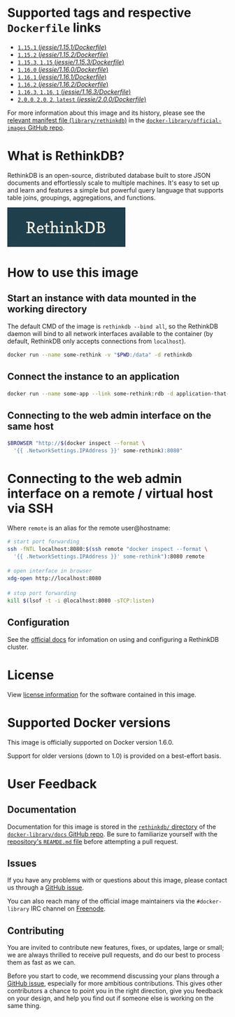 # Supported tags and respective `Dockerfile` links

-	[`1.15.1` (*jessie/1.15.1/Dockerfile*)](https://github.com/stuartpb/rethinkdb-dockerfiles/blob/385f48718ebaa9945b261b08ec08e9e1fd2ff942/jessie/1.15.1/Dockerfile)
-	[`1.15.2` (*jessie/1.15.2/Dockerfile*)](https://github.com/stuartpb/rethinkdb-dockerfiles/blob/385f48718ebaa9945b261b08ec08e9e1fd2ff942/jessie/1.15.2/Dockerfile)
-	[`1.15.3`, `1.15` (*jessie/1.15.3/Dockerfile*)](https://github.com/stuartpb/rethinkdb-dockerfiles/blob/385f48718ebaa9945b261b08ec08e9e1fd2ff942/jessie/1.15.3/Dockerfile)
-	[`1.16.0` (*jessie/1.16.0/Dockerfile*)](https://github.com/stuartpb/rethinkdb-dockerfiles/blob/385f48718ebaa9945b261b08ec08e9e1fd2ff942/jessie/1.16.0/Dockerfile)
-	[`1.16.1` (*jessie/1.16.1/Dockerfile*)](https://github.com/stuartpb/rethinkdb-dockerfiles/blob/385f48718ebaa9945b261b08ec08e9e1fd2ff942/jessie/1.16.1/Dockerfile)
-	[`1.16.2` (*jessie/1.16.2/Dockerfile*)](https://github.com/stuartpb/rethinkdb-dockerfiles/blob/385f48718ebaa9945b261b08ec08e9e1fd2ff942/jessie/1.16.2/Dockerfile)
-	[`1.16.3`, `1.16`, `1` (*jessie/1.16.3/Dockerfile*)](https://github.com/stuartpb/rethinkdb-dockerfiles/blob/385f48718ebaa9945b261b08ec08e9e1fd2ff942/jessie/1.16.3/Dockerfile)
-	[`2.0.0`, `2.0`, `2`, `latest` (*jessie/2.0.0/Dockerfile*)](https://github.com/stuartpb/rethinkdb-dockerfiles/blob/385f48718ebaa9945b261b08ec08e9e1fd2ff942/jessie/2.0.0/Dockerfile)

For more information about this image and its history, please see the [relevant manifest file (`library/rethinkdb`)](https://github.com/docker-library/official-images/blob/master/library/rethinkdb) in the [`docker-library/official-images` GitHub repo](https://github.com/docker-library/official-images).

# What is RethinkDB?

RethinkDB is an open-source, distributed database built to store JSON documents and effortlessly scale to multiple machines. It's easy to set up and learn and features a simple but powerful query language that supports table joins, groupings, aggregations, and functions.

![logo](https://raw.githubusercontent.com/docker-library/docs/master/rethinkdb/logo.png)

# How to use this image

## Start an instance with data mounted in the working directory

The default CMD of the image is `rethinkdb --bind all`, so the RethinkDB daemon will bind to all network interfaces available to the container (by default, RethinkDB only accepts connections from `localhost`).

```bash
docker run --name some-rethink -v "$PWD:/data" -d rethinkdb
```

## Connect the instance to an application

```bash
docker run --name some-app --link some-rethink:rdb -d application-that-uses-rdb
```

## Connecting to the web admin interface on the same host

```bash
$BROWSER "http://$(docker inspect --format \
  '{{ .NetworkSettings.IPAddress }}' some-rethink):8080"
```

# Connecting to the web admin interface on a remote / virtual host via SSH

Where `remote` is an alias for the remote user@hostname:

```bash
# start port forwarding
ssh -fNTL localhost:8080:$(ssh remote "docker inspect --format \
  '{{ .NetworkSettings.IPAddress }}' some-rethink"):8080 remote

# open interface in browser
xdg-open http://localhost:8080

# stop port forwarding
kill $(lsof -t -i @localhost:8080 -sTCP:listen)
```

## Configuration

See the [official docs](http://www.rethinkdb.com/docs/) for infomation on using and configuring a RethinkDB cluster.

# License

View [license information](http://www.gnu.org/licenses/agpl-3.0.html) for the software contained in this image.

# Supported Docker versions

This image is officially supported on Docker version 1.6.0.

Support for older versions (down to 1.0) is provided on a best-effort basis.

# User Feedback

## Documentation

Documentation for this image is stored in the [`rethinkdb/` directory](https://github.com/docker-library/docs/tree/master/rethinkdb) of the [`docker-library/docs` GitHub repo](https://github.com/docker-library/docs). Be sure to familiarize yourself with the [repository's `REAMDE.md` file](https://github.com/docker-library/docs/blob/master/README.md) before attempting a pull request.

## Issues

If you have any problems with or questions about this image, please contact us through a [GitHub issue](https://github.com/stuartpb/rethinkdb-dockerfiles/issues).

You can also reach many of the official image maintainers via the `#docker-library` IRC channel on [Freenode](https://freenode.net).

## Contributing

You are invited to contribute new features, fixes, or updates, large or small; we are always thrilled to receive pull requests, and do our best to process them as fast as we can.

Before you start to code, we recommend discussing your plans through a [GitHub issue](https://github.com/stuartpb/rethinkdb-dockerfiles/issues), especially for more ambitious contributions. This gives other contributors a chance to point you in the right direction, give you feedback on your design, and help you find out if someone else is working on the same thing.
